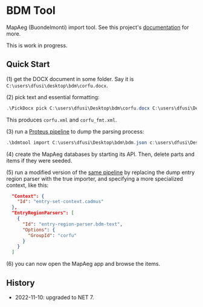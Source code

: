 # BDM Tool

MapAeg (Buondelmonti) import tool. See this project's [documentation](docs/index.md) for more.

This is work in progress.

## Quick Start

(1) get the DOCX document in some folder. Say it is `C:\users\dfusi\desktop\bdm\corfu.docx`.

(2) pick text and essential formatting:

```ps1
.\PickDocx pick C:\users\dfusi\Desktop\bdm\corfu.docx C:\users\dfusi\Desktop\bdm\ -f -x -m
```

This produces `corfu.xml` and `corfu_fmt.xml`.

(3) run a [Proteus pipeline](bdm-dump.json) to dump the parsing process:

```ps1
.\bdmtool import C:\users\dfusi\Desktop\bdm\bdm.json c:\users\dfusi\Desktop\bdm\
```

(4) create the MapAeg databases by starting its API. Then, delete parts and items if they were seeded.

(5) run a modified version of the [same pipeline](bdm-cadmus.json) by replacing the dump entry region parser with the true importer, and specifying a more specialized context, like this:

```json
  "Context": {
    "Id": "entry-set-context.cadmus"
  },
  "EntryRegionParsers": [
    {
      "Id": "entry-region-parser.bdm-text",
      "Options": {
        "GroupId": "corfu"
      }
    }
  ]
```

(6) you can now open the MapAeg app and browse the items.

## History

- 2022-11-10: upgraded to NET 7.
